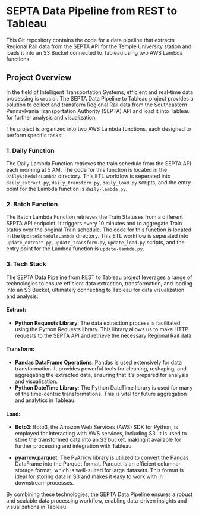 # SEPTA Data Pipeline from REST to Tableau

This Git repository contains the code for a data pipeline that extracts Regional Rail data from the SEPTA API for the Temple University station and loads it into an S3 Bucket connected to Tableau using two AWS Lambda functions. 

## Project Overview

In the field of Intelligent Transportation Systems, efficient and real-time data processing is crucial. The SEPTA Data Pipeline to Tableau project provides a solution to collect and transform Regional Rail data from the Southeastern Pennsylvania Transportation Authority (SEPTA) API and load it into Tableau for further analysis and visualization.

The project is organized into two AWS Lambda functions, each designed to perform specific tasks:

### 1. Daily Function

The Daily Lambda Function retrieves the train schedule from the SEPTA API each morning at 5 AM. The code for this function is located in the `DailyScheduleLambda` directory. This ETL workflow is seperated into `daily_extract.py`, `daily_transform.py`, `daily_load.py` scripts, and the entry point for the Lambda function is `daily-lambda.py`.

### 2. Batch Function

The Batch Lambda Function retrieves the Train Statuses from a different SEPTA API endpoint. It triggers every 10 minutes and to aggregate Train status over the original Train schedule. The code for this function is located in the `UpdateScheduleLambda` directory. This ETL workflow is seperated into `update_extract.py`, `update_transform.py`, `update_load.py` scripts, and the entry point for the Lambda function is `update-lambda.py`.

### 3. Tech Stack

The SEPTA Data Pipeline from REST to Tableau project leverages a range of technologies to ensure efficient data extraction, transformation, and loading into an S3 Bucket, ultimately connecting to Tableau for data visualization and analysis:

#### Extract:
- **Python Requests Library**: The data extraction process is facilitated using the Python Requests library. This library allows us to make HTTP requests to the SEPTA API and retrieve the necessary Regional Rail data.

#### Transform:
- **Pandas DataFrame Operations**: Pandas is used extensively for data transformation. It provides powerful tools for cleaning, reshaping, and aggregating the extracted data, ensuring that it's prepared for analysis and visualization.
- **Python DateTime Library**: The Python DateTime library is used for many of the time-centric transformations. This is vital for future aggregation and analytics in Tableau.

#### Load:
- **Boto3**: Boto3, the Amazon Web Services (AWS) SDK for Python, is employed for interacting with AWS services, including S3. It is used to store the transformed data into an S3 bucket, making it available for further processing and integration with Tableau.

- **pyarrow.parquet**: The PyArrow library is utilized to convert the Pandas DataFrame into the Parquet format. Parquet is an efficient columnar storage format, which is well-suited for large datasets. This format is ideal for storing data in S3 and makes it easy to work with in downstream processes.

By combining these technologies, the SEPTA Data Pipeline ensures a robust and scalable data processing workflow, enabling data-driven insights and visualizations in Tableau.
